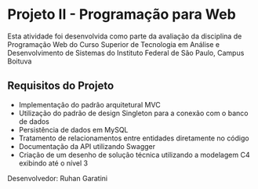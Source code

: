 # Projeto II - Programação para Web

Esta atividade foi desenvolvida como parte da avaliação da disciplina de Programação Web do
Curso Superior de Tecnologia em Análise e Desenvolvimento de Sistemas do Instituto Federal de São
Paulo, Campus Boituva

## Requisitos do Projeto

- Implementação do padrão arquitetural MVC
- Utilização do padrão de design Singleton para a conexão com o banco de dados
- Persistência de dados em MySQL
- Tratamento de relacionamentos entre entidades diretamente no código
- Documentação da API utilizando Swagger
- Criação de um desenho de solução técnica utilizando a modelagem C4 exibindo até o nível 3

Desenvolvedor: Ruhan Garatini
